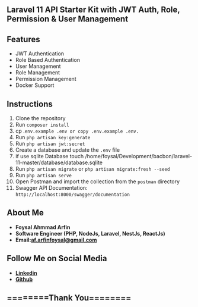 ## Laravel 11 API Starter Kit with JWT Auth, Role, Permission & User Management

## Features
- JWT Authentication
- Role Based Authentication
- User Management
- Role Management
- Permission Management
- Docker Support


## Instructions

1. Clone the repository
2. Run `composer install`
3. cp .`env.example .env or copy .env.example .env.`
4. Run `php artisan key:generate`
5. Run `php artisan jwt:secret`
6. Create a database and update the `.env` file
7. if use sqlite Database touch /home/foysal/Development/bacbon/laravel-11-master/database/database.sqlite
8. Run `php artisan migrate` or `php artisan migrate:fresh --seed`
9. Run `php artisan serve`
10. Open Postman and import the collection from the `postman` directory
11. Swagger API Documentation: `http://localhost:8000/swagger/documentation`



## About Me
- **Foysal Ahmmad Arfin**
- **Software Engineer (PHP, NodeJs, Laravel, NestJs, ReactJs)**
- **Email:af.arfinfoysal@gmail.com**


## Follow Me on Social Media 
- **[Linkedin](https://www.linkedin.com/in/arfinfoysal/)**
- **[Github](https://github.com/arfin-foysal/)**


## ========Thank You========
